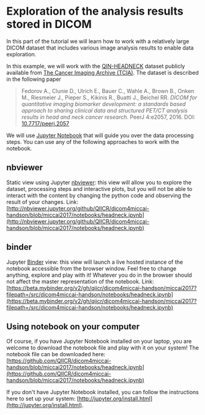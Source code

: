 # Exploration of the analysis results stored in DICOM

In this part of the tutorial we will learn how to work with a relatively large DICOM dataset that includes various image analysis results to enable data exploration.

In this example, we will work with the [QIN-HEADNECK](https://wiki.cancerimagingarchive.net/display/Public/QIN-HEADNECK) dataset publicly available from [The Cancer Imaging Archive \(TCIA\)](https://www.cancerimagingarchive.net/). The dataset is described in the following paper

> Fedorov A., Clunie D., Ulrich E., Bauer C., Wahle A., Brown B., Onken M., Riesmeier J., Pieper S., Kikinis R., Buatti J., Beichel RR. _DICOM for quantitative imaging biomarker development: a standards based approach to sharing clinical data and structured PET/CT analysis results in head and neck cancer research_. PeerJ 4:e2057, 2016. DOI: [10.7717/peerj.2057](https://dx.doi.org/10.7717/peerj.2057)

We will use [Jupyter Notebook](https://jupyter.org/) that will guide you over the data processing steps. You can use any of the following approaches to work with the notebook.

## nbviewer

Static view using Jupyter [nbviewer](https://nbviewer.jupyter.org/): this view will allow you to explore the dataset, processing steps and interactive plots, but you will not be able to interact with the content by changing the python code and observing the result of your changes. Link: [http://nbviewer.jupyter.org/github/QIICR/dicom4miccai-handson/blob/miccai2017/notebooks/headneck.ipynb](http://nbviewer.jupyter.org/github/QIICR/dicom4miccai-handson/blob/miccai2017/notebooks/headneck.ipynb)

## binder

Jupyter [Binder](https://beta.mybinder.org/) view: this view will launch a live hosted instance of the notebook accessible from the browser window. Feel free to change anything, explore and play with it! Whatever you do in the browser should not affect the master representation of the notebook. Link: [https://beta.mybinder.org/v2/gh/qiicr/dicom4miccai-handson/miccai2017?filepath=/src/dicom4miccai-handson/notebooks/headneck.ipynb](https://beta.mybinder.org/v2/gh/qiicr/dicom4miccai-handson/miccai2017?filepath=/src/dicom4miccai-handson/notebooks/headneck.ipynb)

## Using notebook on your computer

Of course, if you have Jupyter Notebook installed on your laptop, you are welcome to download the notebook file and play with it on your system! The notebook file can be downloaded here: [https://github.com/QIICR/dicom4miccai-handson/blob/miccai2017/notebooks/headneck.ipynb](https://github.com/QIICR/dicom4miccai-handson/blob/miccai2017/notebooks/headneck.ipynb)

If you don't have Jupyter Notebook installed, you can follow the instructions here to set up your system: [http://jupyter.org/install.html](http://jupyter.org/install.html).

